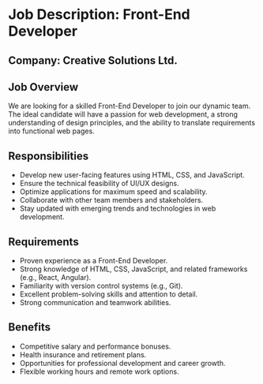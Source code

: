 # Job Description: Front-End Developer

## Company: Creative Solutions Ltd.

## Job Overview

We are looking for a skilled Front-End Developer to join our dynamic team. The ideal candidate will have a passion for web development, a strong understanding of design principles, and the ability to translate requirements into functional web pages.

## Responsibilities

- Develop new user-facing features using HTML, CSS, and JavaScript.
- Ensure the technical feasibility of UI/UX designs.
- Optimize applications for maximum speed and scalability.
- Collaborate with other team members and stakeholders.
- Stay updated with emerging trends and technologies in web development.

## Requirements

- Proven experience as a Front-End Developer.
- Strong knowledge of HTML, CSS, JavaScript, and related frameworks (e.g., React, Angular).
- Familiarity with version control systems (e.g., Git).
- Excellent problem-solving skills and attention to detail.
- Strong communication and teamwork abilities.

## Benefits

- Competitive salary and performance bonuses.
- Health insurance and retirement plans.
- Opportunities for professional development and career growth.
- Flexible working hours and remote work options.
